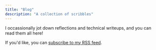 ```yaml
---
title: "Blog"
description: "A collection of scribbles"
---
```


I occassionally jot down reflections and technical writeups, and you can read them all here!

If you'd like, you can [subscribe to my RSS feed](/rss/).
